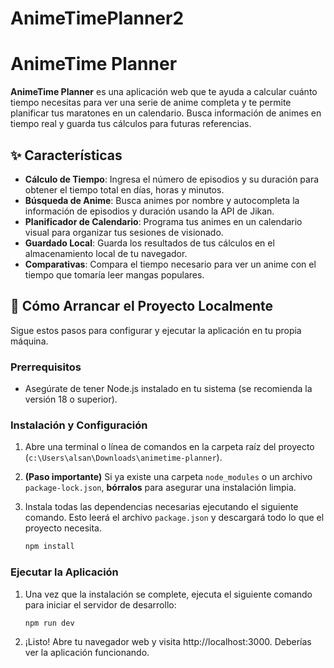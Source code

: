 # AnimeTimePlanner2


# AnimeTime Planner

**AnimeTime Planner** es una aplicación web que te ayuda a calcular cuánto tiempo necesitas para ver una serie de anime completa y te permite planificar tus maratones en un calendario. Busca información de animes en tiempo real y guarda tus cálculos para futuras referencias.

## ✨ Características

*   **Cálculo de Tiempo**: Ingresa el número de episodios y su duración para obtener el tiempo total en días, horas y minutos.
*   **Búsqueda de Anime**: Busca animes por nombre y autocompleta la información de episodios y duración usando la API de Jikan.
*   **Planificador de Calendario**: Programa tus animes en un calendario visual para organizar tus sesiones de visionado.
*   **Guardado Local**: Guarda los resultados de tus cálculos en el almacenamiento local de tu navegador.
*   **Comparativas**: Compara el tiempo necesario para ver un anime con el tiempo que tomaría leer mangas populares.

## 🚀 Cómo Arrancar el Proyecto Localmente

Sigue estos pasos para configurar y ejecutar la aplicación en tu propia máquina.

### Prerrequisitos

*   Asegúrate de tener Node.js instalado en tu sistema (se recomienda la versión 18 o superior).

### Instalación y Configuración

1.  Abre una terminal o línea de comandos en la carpeta raíz del proyecto (`c:\Users\alsan\Downloads\animetime-planner`).

2.  **(Paso importante)** Si ya existe una carpeta `node_modules` o un archivo `package-lock.json`, **bórralos** para asegurar una instalación limpia.

3.  Instala todas las dependencias necesarias ejecutando el siguiente comando. Esto leerá el archivo `package.json` y descargará todo lo que el proyecto necesita.
    ```bash
    npm install
    ```

### Ejecutar la Aplicación

1.  Una vez que la instalación se complete, ejecuta el siguiente comando para iniciar el servidor de desarrollo:
    ```bash
    npm run dev
    ```
2.  ¡Listo! Abre tu navegador web y visita http://localhost:3000. Deberías ver la aplicación funcionando.
